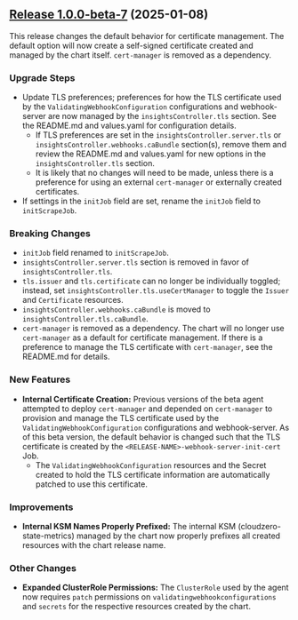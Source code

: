 ## [Release 1.0.0-beta-7](https://github.com/Cloudzero/cloudzero-agent/compare/v0.0.28...v1.0.0-beta-7) (2025-01-08)

This release changes the default behavior for certificate management. The default option will now create a self-signed certificate created and managed by the chart itself. `cert-manager` is removed as a dependency.

### Upgrade Steps
* Update TLS preferences; preferences for how the TLS certificate used by the `ValidatingWebhookConfiguration` configurations and webhook-server are now managed by the `insightsController.tls` section. See the README.md and values.yaml for configuration details.
    * If TLS preferences are set in the `insightsController.server.tls` or `insightsController.webhooks.caBundle` section(s), remove them and review the README.md and values.yaml for new options in the `insightsController.tls` section.
    * It is likely that no changes will need to be made, unless there is a preference for using an external `cert-manager` or externally created certificates.
* If settings in the `initJob` field are set, rename the `initJob` field to `initScrapeJob`.

### Breaking Changes
* `initJob` field renamed to `initScrapeJob`.
* `insightsController.server.tls` section is removed in favor of `insightsController.tls`.
* `tls.issuer` and `tls.certificate` can no longer be individually toggled; instead, set `insightsController.tls.useCertManager` to toggle the `Issuer` and `Certificate` resources.
* `insightsController.webhooks.caBundle` is moved to `insightsController.tls.caBundle`.
* `cert-manager` is removed as a dependency. The chart will no longer use `cert-manager` as a default for certificate management. If there is a preference to manage the TLS certificate with `cert-manager`, see the README.md for details.

### New Features
* **Internal Certificate Creation:** Previous versions of the beta agent attempted to deploy `cert-manager` and depended on `cert-manager` to provision and manage the TLS certificate used by the `ValidatingWebhookConfiguration` configurations and webhook-server. As of this beta version, the default behavior is changed such that the TLS certificate is created by the `<RELEASE-NAME>-webhook-server-init-cert` Job.
    * The `ValidatingWebhookConfiguration` resources and the Secret created to hold the TLS certificate information are automatically patched to use this certificate.

### Improvements
* **Internal KSM Names Properly Prefixed:** The internal KSM (cloudzero-state-metrics) managed by the chart now properly prefixes all created resources with the chart release name.

### Other Changes
* **Expanded ClusterRole Permissions:** The `ClusterRole` used by the agent now requires `patch` permissions on `validatingwebhookconfigurations` and `secrets` for the respective resources created by the chart.
